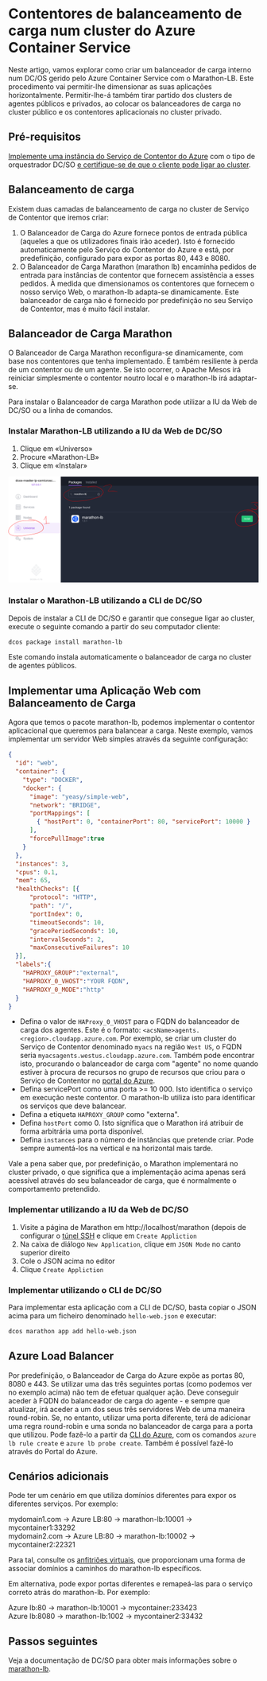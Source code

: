 <properties
   pageTitle="Contentores de balanceamento de carga num cluster do Azure Container Service | Microsoft Azure"
   description="Balanceamento de carga entre múltiplos contentores num cluster do Azure Container Service."
   services="container-service"
   documentationCenter=""
   authors="rgardler"
   manager="timlt"
   editor=""
   tags="acs, azure-container-service"
   keywords="Contentores, Microserviços, DC/OS, Azure"/>

<tags
   ms.service="container-service"
   ms.devlang="na"
   ms.topic="get-started-article"
   ms.tgt_pltfrm="na"
   ms.workload="na"
   ms.date="07/11/2016"
   ms.author="rogardle"/>


# Contentores de balanceamento de carga num cluster do Azure Container Service

Neste artigo, vamos explorar como criar um balanceador de carga interno num DC/OS gerido pelo Azure Container Service com o Marathon-LB. Este procedimento vai permitir-lhe dimensionar as suas aplicações horizontalmente. Permitir-lhe-á também tirar partido dos clusters de agentes públicos e privados, ao colocar os balanceadores de carga no cluster público e os contentores aplicacionais no cluster privado.

## Pré-requisitos

[Implemente uma instância do Serviço de Contentor do Azure](container-service-deployment.md) com o tipo de orquestrador DC/SO [e certifique-se de que o cliente pode ligar ao cluster](container-service-connect.md). 

## Balanceamento de carga

Existem duas camadas de balanceamento de carga no cluster de Serviço de Contentor que iremos criar: 

  1. O Balanceador de Carga do Azure fornece pontos de entrada pública (aqueles a que os utilizadores finais irão aceder). Isto é fornecido automaticamente pelo Serviço do Contentor do Azure e está, por predefinição, configurado para expor as portas 80, 443 e 8080.
  2. O Balanceador de Carga Marathon (marathon lb) encaminha pedidos de entrada para instâncias de contentor que fornecem assistência a esses pedidos. À medida que dimensionamos os contentores que fornecem o nosso serviço Web, o marathon-lb adapta-se dinamicamente. Este balanceador de carga não é fornecido por predefinição no seu Serviço de Contentor, mas é muito fácil instalar.

## Balanceador de Carga Marathon

O Balanceador de Carga Marathon reconfigura-se dinamicamente, com base nos contentores que tenha implementado. É também resiliente à perda de um contentor ou de um agente. Se isto ocorrer, o Apache Mesos irá reiniciar simplesmente o contentor noutro local e o marathon-lb irá adaptar-se.

Para instalar o Balanceador de carga Marathon pode utilizar a IU da Web de DC/SO ou a linha de comandos.

### Instalar Marathon-LB utilizando a IU da Web de DC/SO

  1. Clique em «Universo»
  2. Procure «Marathon-LB»
  3. Clique em «Instalar»

![Instalar o marathon-lb através da Interface de Web de DC/SO](./media/dcos/marathon-lb-install.png)

### Instalar o Marathon-LB utilizando a CLI de DC/SO

Depois de instalar a CLI de DC/SO e garantir que consegue ligar ao cluster, execute o seguinte comando a partir do seu computador cliente:

```bash
dcos package install marathon-lb
```

Este comando instala automaticamente o balanceador de carga no cluster de agentes públicos.

## Implementar uma Aplicação Web com Balanceamento de Carga

Agora que temos o pacote marathon-lb, podemos implementar o contentor aplicacional que queremos para balancear a carga. Neste exemplo, vamos implementar um servidor Web simples através da seguinte configuração:

```json
{
  "id": "web",
  "container": {
    "type": "DOCKER",
    "docker": {
      "image": "yeasy/simple-web",
      "network": "BRIDGE",
      "portMappings": [
        { "hostPort": 0, "containerPort": 80, "servicePort": 10000 }
      ],
      "forcePullImage":true
    }
  },
  "instances": 3,
  "cpus": 0.1,
  "mem": 65,
  "healthChecks": [{
      "protocol": "HTTP",
      "path": "/",
      "portIndex": 0,
      "timeoutSeconds": 10,
      "gracePeriodSeconds": 10,
      "intervalSeconds": 2,
      "maxConsecutiveFailures": 10
  }],
  "labels":{
    "HAPROXY_GROUP":"external",
    "HAPROXY_0_VHOST":"YOUR FQDN",
    "HAPROXY_0_MODE":"http"
  }
}

```

  * Defina o valor de `HAProxy_0_VHOST` para o FQDN do balanceador de carga dos agentes. Este é o formato: `<acsName>agents.<region>.cloudapp.azure.com`. Por exemplo, se criar um cluster do Serviço de Contentor denominado `myacs` na região `West US`, o FQDN seria `myacsagents.westus.cloudapp.azure.com`. Também pode encontrar isto, procurando o balanceador de carga com "agente" no nome quando estiver à procura de recursos no grupo de recursos que criou para o Serviço de Contentor no [portal do Azure](https://portal.azure.com).
  * Defina servicePort como uma porta >= 10 000. Isto identifica o serviço em execução neste contentor. O marathon-lb utiliza isto para identificar os serviços que deve balancear.
  * Defina a etiqueta `HAPROXY_GROUP` como "externa".
  * Defina `hostPort` como 0. Isto significa que o Marathon irá atribuir de forma arbitrária uma porta disponível.
  * Defina `instances` para o número de instâncias que pretende criar. Pode sempre aumentá-los na vertical e na horizontal mais tarde.

Vale a pena saber que, por predefinição, o Marathon implementará no cluster privado, o que significa que a implementação acima apenas será acessível através do seu balanceador de carga, que é normalmente o comportamento pretendido.

### Implementar utilizando a IU da Web de DC/SO

  1. Visite a página de Marathon em http://localhost/marathon (depois de configurar o [túnel SSH](container-service-connect.md) e clique em `Create Appliction`
  2. Na caixa de diálogo `New Application`, clique em `JSON Mode` no canto superior direito
  3. Cole o JSON acima no editor
  4. Clique `Create Appliction`

### Implementar utilizando o CLI de DC/SO

Para implementar esta aplicação com a CLI de DC/SO, basta copiar o JSON acima para um ficheiro denominado `hello-web.json` e executar:

```bash
dcos marathon app add hello-web.json
```

## Azure Load Balancer

Por predefinição, o Balanceador de Carga do Azure expõe as portas 80, 8080 e 443. Se utilizar uma das três seguintes portas (como podemos ver no exemplo acima) não tem de efetuar qualquer ação. Deve conseguir aceder à FQDN do balanceador de carga do agente - e sempre que atualizar, irá aceder a um dos seus três servidores Web de uma maneira round-robin. Se, no entanto, utilizar uma porta diferente, terá de adicionar uma regra round-robin e uma sonda no balanceador de carga para a porta que utilizou. Pode fazê-lo a partir da [CLI do Azure](../xplat-cli-azure-resource-manager.md), com os comandos `azure lb rule create` e `azure lb probe create`. Também é possível fazê-lo através do Portal do Azure.


## Cenários adicionais

Pode ter um cenário em que utiliza domínios diferentes para expor os diferentes serviços. Por exemplo:

mydomain1.com -> Azure LB:80 -> marathon-lb:10001 -> mycontainer1:33292  
mydomain2.com -> Azure LB:80 -> marathon-lb:10002 -> mycontainer2:22321

Para tal, consulte os [anfitriões virtuais](https://mesosphere.com/blog/2015/12/04/dcos-marathon-lb/), que proporcionam uma forma de associar domínios a caminhos do marathon-lb específicos.

Em alternativa, pode expor portas diferentes e remapeá-las para o serviço correto atrás do marathon-lb. Por exemplo:

Azure lb:80 -> marathon-lb:10001 -> mycontainer:233423  
Azure lb:8080 -> marathon-lb:1002 -> mycontainer2:33432


## Passos seguintes

Veja a documentação de DC/SO para obter mais informações sobre o [marathon-lb](https://dcos.io/docs/1.7/usage/service-discovery/marathon-lb/).



<!--HONumber=Sep16_HO3-->


